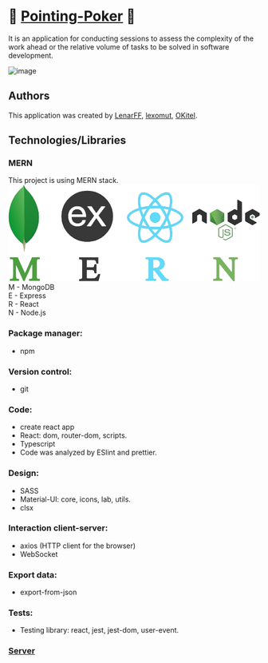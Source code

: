 # :flower_playing_cards: [Pointing-Poker](https://powerful-thicket-63015.herokuapp.com/) :flower_playing_cards:

It is an application for conducting sessions to assess the complexity of the work ahead or the relative volume of tasks to be solved in software development.

![image](https://user-images.githubusercontent.com/79774026/136846458-35196b49-c45f-450f-9c77-601195a16922.png)

## Authors

This application was created by [LenarFF](https://github.com/LenarFF), [lexomut](https://github.com/lexomut), [OKitel](https://github.com/OKitel).

## Technologies/Libraries

### MERN

This project is using MERN stack.
![image](./img/MERN-logo.png)
M - MongoDB  
E - Express  
R - React  
N - Node.js

### Package manager:

- npm

### Version control:

- git

### Code:

- create react app
- React: dom, router-dom, scripts.
- Typescript
- Code was analyzed by ESlint and prettier.

### Design:

- SASS
- Material-UI: core, icons, lab, utils.
- clsx

### Interaction client-server:

- axios (HTTP client for the browser)
- WebSocket

### Export data:

- export-from-json

### Tests:

- Testing library: react, jest, jest-dom, user-event.

### [Server](https://github.com/OKitel/Pointing-Poker-Server)
